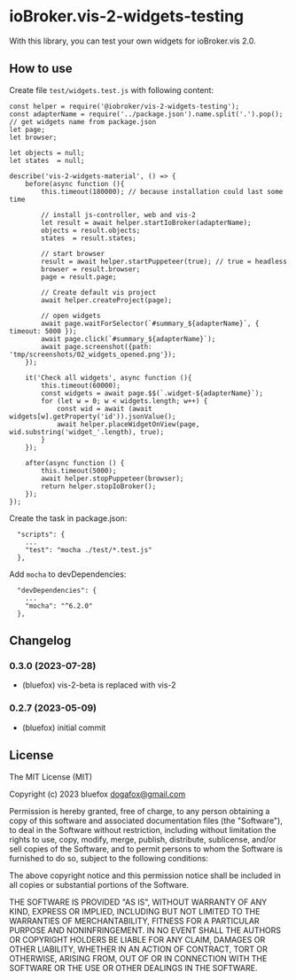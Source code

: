# ioBroker.vis-2-widgets-testing
With this library, you can test your own widgets for ioBroker.vis 2.0.

## How to use
Create file `test/widgets.test.js` with following content:

```
const helper = require('@iobroker/vis-2-widgets-testing');
const adapterName = require('../package.json').name.split('.').pop(); // get widgets name from package.json
let page;
let browser;

let objects = null;
let states  = null;

describe('vis-2-widgets-material', () => {
    before(async function (){
        this.timeout(180000); // because installation could last some time
        
        // install js-controller, web and vis-2
        let result = await helper.startIoBroker(adapterName);
        objects = result.objects;
        states  = result.states;

        // start browser
        result = await helper.startPuppeteer(true); // true = headless
        browser = result.browser;
        page = result.page;

        // Create default vis project
        await helper.createProject(page);

        // open widgets
        await page.waitForSelector(`#summary_${adapterName}`, { timeout: 5000 });
        await page.click(`#summary_${adapterName}`);
        await page.screenshot({path: 'tmp/screenshots/02_widgets_opened.png'});
    });

    it('Check all widgets', async function (){
        this.timeout(60000);
        const widgets = await page.$$(`.widget-${adapterName}`);
        for (let w = 0; w < widgets.length; w++) {
            const wid = await (await widgets[w].getProperty('id')).jsonValue();
            await helper.placeWidgetOnView(page, wid.substring('widget_'.length), true);
        }
    });

    after(async function () {
        this.timeout(5000);
        await helper.stopPuppeteer(browser);
        return helper.stopIoBroker();
    });
});
```

Create the task in package.json:
```
  "scripts": {
    ...
    "test": "mocha ./test/*.test.js"
  },
```

Add `mocha` to devDependencies:
```
  "devDependencies": {
    ...
    "mocha": "^6.2.0"
  },
```  

## Changelog
<!-- ### **WORK IN PROGRESS** -->
### 0.3.0 (2023-07-28)
* (bluefox) vis-2-beta is replaced with vis-2

### 0.2.7 (2023-05-09)
* (bluefox) initial commit

## License
The MIT License (MIT)

Copyright (c) 2023 bluefox <dogafox@gmail.com>

Permission is hereby granted, free of charge, to any person obtaining a copy
of this software and associated documentation files (the "Software"), to deal
in the Software without restriction, including without limitation the rights
to use, copy, modify, merge, publish, distribute, sublicense, and/or sell
copies of the Software, and to permit persons to whom the Software is
furnished to do so, subject to the following conditions:

The above copyright notice and this permission notice shall be included in
all copies or substantial portions of the Software.

THE SOFTWARE IS PROVIDED "AS IS", WITHOUT WARRANTY OF ANY KIND, EXPRESS OR
IMPLIED, INCLUDING BUT NOT LIMITED TO THE WARRANTIES OF MERCHANTABILITY,
FITNESS FOR A PARTICULAR PURPOSE AND NONINFRINGEMENT. IN NO EVENT SHALL THE
AUTHORS OR COPYRIGHT HOLDERS BE LIABLE FOR ANY CLAIM, DAMAGES OR OTHER
LIABILITY, WHETHER IN AN ACTION OF CONTRACT, TORT OR OTHERWISE, ARISING FROM,
OUT OF OR IN CONNECTION WITH THE SOFTWARE OR THE USE OR OTHER DEALINGS IN
THE SOFTWARE.